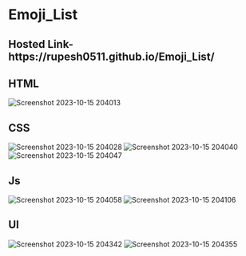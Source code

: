 # Emoji_List
<h2>Hosted Link-https://rupesh0511.github.io/Emoji_List/</h2>

<h2>HTML</h2>

![Screenshot 2023-10-15 204013](https://github.com/rupesh0511/Emoji_List/assets/69234169/1c7f4fc8-cec3-49be-87f8-9c95a122bc18)

<h2>CSS</h2>

![Screenshot 2023-10-15 204028](https://github.com/rupesh0511/Emoji_List/assets/69234169/81909211-90fd-44bc-938b-009376cfbda7)
![Screenshot 2023-10-15 204040](https://github.com/rupesh0511/Emoji_List/assets/69234169/45ebdcea-1d80-48b6-a48e-7ee065071ff7)
![Screenshot 2023-10-15 204047](https://github.com/rupesh0511/Emoji_List/assets/69234169/e845d437-9f3f-4ead-aad6-a165c7e37a50)

<h2>Js</h2>

![Screenshot 2023-10-15 204058](https://github.com/rupesh0511/Emoji_List/assets/69234169/7dae6858-2af1-4f40-bf63-9dc86d76f707)
![Screenshot 2023-10-15 204106](https://github.com/rupesh0511/Emoji_List/assets/69234169/e1ac33cf-25ea-49c3-aaf6-1fa0b97d6a6b)

<h2>UI</h2>

![Screenshot 2023-10-15 204342](https://github.com/rupesh0511/Emoji_List/assets/69234169/c4dc9afc-a2ed-49d5-91ca-5727f1c6d86e)
![Screenshot 2023-10-15 204355](https://github.com/rupesh0511/Emoji_List/assets/69234169/75d53f83-e784-4dc0-a4c7-a0078676d928)



